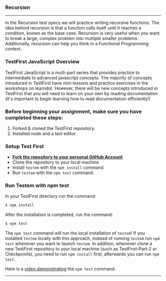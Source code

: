 ### Recursion 
<hr>

In the Recursion test specs we will practice writing recursive functions.  The idea behind recursion is that a function calls itself until it reaches a condition, known as the base case. Recursion is very useful when you want to break a large, complex problem into multiple smaller problems. Additionally, recursion can help you think in a Functional Programming context. 


### TestFirst JavaScript Overview   

TestFirst JavaScript is a multi-part series that provides practice to intermediate to advanced javascript concepts. The majority of concepts introduced in TestFirst have mini lessons and practice exercises in the workshops on learndot. However, there will be new concepts introduced in TestFirst that you will need to learn on your own by reading documentation (it's important to begin learning how to read documentation efficiently!)

### Before beginning your assignment, make sure you have completed these steps: 

1. Forked & cloned the TestFirst repository.
2. Installed node and a text editor.


### Setup Test First

- **[Fork the repository to your personal GitHub Account](https://github.com/fullstackacademy/TestFirst-Part-1/)**
- Clone the repository to your local machine
- Install `testem` with the `npm install` command
- Run `testem` with the `npm test` command.


### Run Testem with npm test

In your TestFirst directory run the command:

```sh
$ npm install
```

After the installation is completed, run the command:

```sh
$ npm test
```

The `npm test` command will run the local installation of `testem`! If you installed `testem` locally with this approach, instead of running `testem` run `npm test` whenever you want to launch `testem`. In addition, whenever clone a new TestFirst repository to your local machine (such as TestFirst-Part-2 or Checkpoints), you need to run `npm install` first, afterwards you can run `npm test`.

Here is a [video demonstrating](https://youtu.be/KdMu351vFKw) the `npm test` command.



<hr>
<br>




